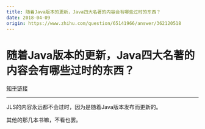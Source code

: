 ```yaml
---
title: 随着Java版本的更新，Java四大名著的内容会有哪些过时的东西？
date: 2018-04-09
origin: https://www.zhihu.com/question/65141966/answer/362120518
---
```

# 随着Java版本的更新，Java四大名著的内容会有哪些过时的东西？

[知乎链接](https://www.zhihu.com/question/65141966/answer/362120518)

---------

<span class="RichText ztext CopyrightRichText-richText" itemprop="text"><p>JLS的内容永远都不会过时，因为是随着Java版本发布而更新的。</p>其他的那几本书嘛，不看也罢。</span>